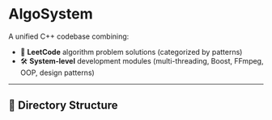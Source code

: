 # AlgoSystem

A unified C++ codebase combining:
- 📘 **LeetCode** algorithm problem solutions (categorized by patterns)
- 🛠️ **System-level** development modules (multi-threading, Boost, FFmpeg, OOP, design patterns)

---

## 📁 Directory Structure

